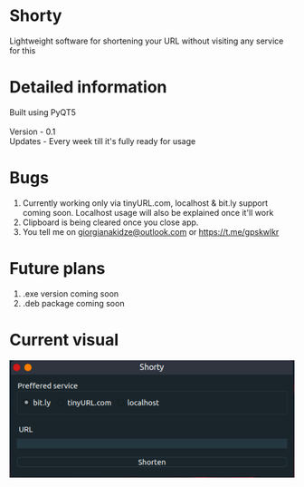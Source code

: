 # Shorty

Lightweight software for shortening your URL without visiting any service for this

# Detailed information 

Built using PyQT5<br>  
Version - 0.1<br>
Updates - Every week till it's fully ready for usage

# Bugs 

1. Currently working only via tinyURL.com, localhost & bit.ly support coming soon. Localhost usage will also be explained once it'll work
2. Clipboard is being cleared once you close app.
3. You tell me on giorgianakidze@outlook.com or https://t.me/gpskwlkr

# Future plans

1. .exe version coming soon
2. .deb package coming soon

# Current visual

![Screenshot](https://raw.githubusercontent.com/gpskwlkr/shorty/master/screenshots/shorty_0.1.png)